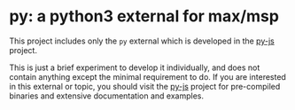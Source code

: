 # py: a python3 external for max/msp

This project includes only the `py` external which is developed in the [py-js](https://github.com/shakfu/py-js.git) project.

This is just a brief experiment to develop it individually, and does not contain anything except the minimal requirement to do. If you are interested in this external or topic, you should visit the [py-js](https://github.com/shakfu/py-js.git) project for pre-compiled binaries and extensive documentation and examples.

